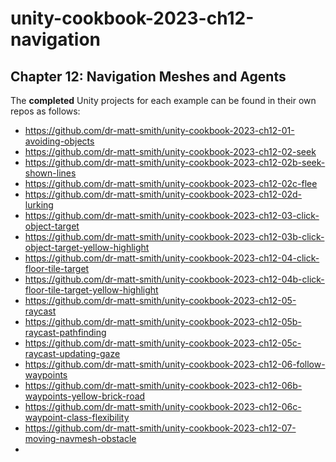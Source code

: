 # unity-cookbook-2023-ch12-navigation


## Chapter 12: Navigation Meshes and Agents

The **completed** Unity projects for each example can be found in their own repos as follows:

- https://github.com/dr-matt-smith/unity-cookbook-2023-ch12-01-avoiding-objects
- https://github.com/dr-matt-smith/unity-cookbook-2023-ch12-02-seek
- https://github.com/dr-matt-smith/unity-cookbook-2023-ch12-02b-seek-shown-lines
- https://github.com/dr-matt-smith/unity-cookbook-2023-ch12-02c-flee
- https://github.com/dr-matt-smith/unity-cookbook-2023-ch12-02d-lurking
- https://github.com/dr-matt-smith/unity-cookbook-2023-ch12-03-click-object-target
- https://github.com/dr-matt-smith/unity-cookbook-2023-ch12-03b-click-object-target-yellow-highlight
- https://github.com/dr-matt-smith/unity-cookbook-2023-ch12-04-click-floor-tile-target
- https://github.com/dr-matt-smith/unity-cookbook-2023-ch12-04b-click-floor-tile-target-yellow-highlight
- https://github.com/dr-matt-smith/unity-cookbook-2023-ch12-05-raycast
- https://github.com/dr-matt-smith/unity-cookbook-2023-ch12-05b-raycast-pathfinding
- https://github.com/dr-matt-smith/unity-cookbook-2023-ch12-05c-raycast-updating-gaze
- https://github.com/dr-matt-smith/unity-cookbook-2023-ch12-06-follow-waypoints
- https://github.com/dr-matt-smith/unity-cookbook-2023-ch12-06b-waypoints-yellow-brick-road
- https://github.com/dr-matt-smith/unity-cookbook-2023-ch12-06c-waypoint-class-flexibility
- https://github.com/dr-matt-smith/unity-cookbook-2023-ch12-07-moving-navmesh-obstacle
- 
